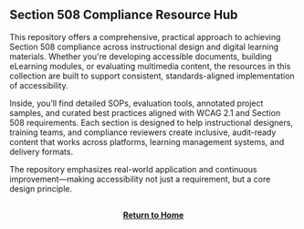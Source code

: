 ## Section 508 Compliance Resource Hub

This repository offers a comprehensive, practical approach to achieving Section 508 compliance across instructional design and digital learning materials. Whether you're developing accessible documents, building eLearning modules, or evaluating multimedia content, the resources in this collection are built to support consistent, standards-aligned implementation of accessibility.

Inside, you’ll find detailed SOPs, evaluation tools, annotated project samples, and curated best practices aligned with WCAG 2.1 and Section 508 requirements. Each section is designed to help instructional designers, training teams, and compliance reviewers create inclusive, audit-ready content that works across platforms, learning management systems, and delivery formats.

The repository emphasizes real-world application and continuous improvement—making accessibility not just a requirement, but a core design principle.

<h2></h2>
<p align="center">
  <a href="https://github.com/rlangc"><b>Return to Home</b></a>
